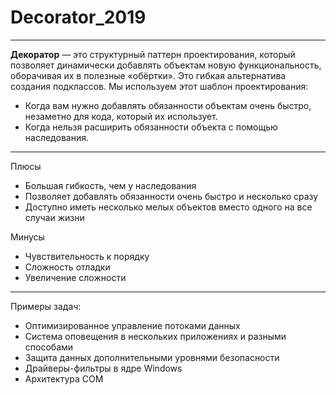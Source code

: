 # Decorator_2019
***  
**Декоратор** — это структурный паттерн проектирования, который позволяет динамически добавлять объектам новую функциональность, оборачивая их в полезные «обёртки». Это гибкая альтернатива создания подклассов. 
Мы используем этот шаблон проектирования:  
- Когда вам нужно добавлять обязанности объектам очень быстро, незаметно для кода, который их использует.    
- Когда нельзя расширить обязанности объекта с помощью наследования.  
***  
Плюсы    
- Большая гибкость, чем у наследования    
- Позволяет добавлять обязанности очень быстро и несколько сразу   
- Доступно иметь несколько мелых объектов вместо одного на все случаи жизни    
  
Минусы  
- Чувствительность к порядку  
- Сложность отладки  
- Увеличение сложности  
***
Примеры задач:  
- Оптимизированное управление потоками данных   
- Система оповещения в нескольких приложениях и разными способами  
- Защита данных дополнительными уровнями безопасности  
- Драйверы-фильтры в ядре Windows  
- Архитектура COM  

